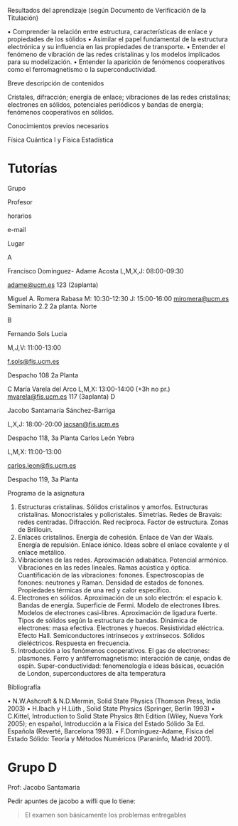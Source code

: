 Resultados del aprendizaje (según Documento de Verificación de la Titulación)


• Comprender la relación entre estructura, características de enlace y propiedades de los sólidos
• Asimilar el papel fundamental de la estructura electrónica y su influencia en las propiedades de
transporte.
• Entender el fenómeno de vibración de las redes cristalinas y los modelos implicados para su
modelización.
• Entender la aparición de fenómenos cooperativos como el ferromagnetismo o la superconductividad.


Breve descripción de contenidos


Cristales, difracción; energía de enlace; vibraciones de las redes cristalinas; electrones en sólidos, potenciales periódicos y bandas de energía; fenómenos cooperativos en sólidos.


Conocimientos previos necesarios


Física Cuántica I y Física Estadística


# Tutorías

Grupo

Profesor


horarios


e-mail


Lugar


A

Francisco Domínguez- Adame Acosta
L,M,X,J: 08:00-09:30

 adame@ucm.es
123 (2aplanta)

 Miguel A. Romera Rabasa
M: 10:30-12:30 J: 15:00-16:00
miromera@ucm.es
Seminario 2.2 2a planta. Norte

B

Fernando Sols Lucia


M,J,V: 11:00-13:00


f.sols@fis.ucm.es


Despacho 108 2a Planta


C
  María Varela del Arco
L,M,X: 13:00-14:00 (+3h no pr.)
mvarela@fis.ucm.es
117 (3aplanta)
D



Jacobo Santamaría Sánchez-Barriga


L,X,J: 18:00-20:00
jacsan@fis.ucm.es


Despacho 118, 3a Planta
Carlos León Yebra


L,M,X: 11:00-13:00


carlos.leon@fis.ucm.es


Despacho 119, 3a Planta

Programa de la asignatura


1. Estructuras cristalinas. Sólidos cristalinos y amorfos. Estructuras cristalinas. Monocristales y policristales. Simetrías. Redes de Bravais: redes centradas. Difracción. Red recíproca. Factor de estructura. Zonas de Brillouin.
2. Enlaces cristalinos. Energía de cohesión. Enlace de Van der Waals. Energía de repulsión. Enlace iónico. Ideas sobre el enlace covalente y el enlace metálico.
3. Vibraciones de las redes. Aproximación adiabática. Potencial armónico. Vibraciones en las redes lineales. Ramas acústica y óptica. Cuantificación de las vibraciones: fonones. Espectroscopías de fonones: neutrones y Raman. Densidad de estados de fonones. Propiedades térmicas de una red y calor específico.
4. Electrones en sólidos. Aproximación de un solo electrón: el espacio k. Bandas de energía. Superficie de Fermi. Modelo de electrones libres. Modelos de electrones casi-libres. Aproximación de ligadura fuerte. Tipos de sólidos según la estructura de bandas. Dinámica de electrones: masa efectiva. Electrones y huecos. Resistividad eléctrica. Efecto Hall. Semiconductores intrínsecos y extrínsecos. Sólidos dieléctricos. Respuesta en frecuencia.
5. Introducción a los fenómenos cooperativos. El gas de electrones: plasmones. Ferro y antiferromagnetismo: interacción de canje, ondas de espín. Super-conductividad: fenomenología e ideas básicas, ecuación de London, superconductores de alta temperatura



Bibliografía


• N.W.Ashcroft & N.D.Mermin, Solid State Physics (Thomson Press, India 2003)
• H.Ibach y H.Lüth , Solid State Physics (Springer, Berlin 1993)
• C.Kittel, Introduction to Solid State Physics 8th Edition (Wiley, Nueva York 2005); en español,
Introducción a la Física del Estado Sólido 3a Ed. Española (Reverté, Barcelona 1993).
• F.Domínguez-Adame, Física del Estado Sólido: Teoría y Métodos Numéricos (Paraninfo,
Madrid 2001).







# Grupo D

Prof: Jacobo Santamaria




Pedir apuntes de jacobo a wifli que lo tiene:

> El examen son básicamente los problemas entregables 
